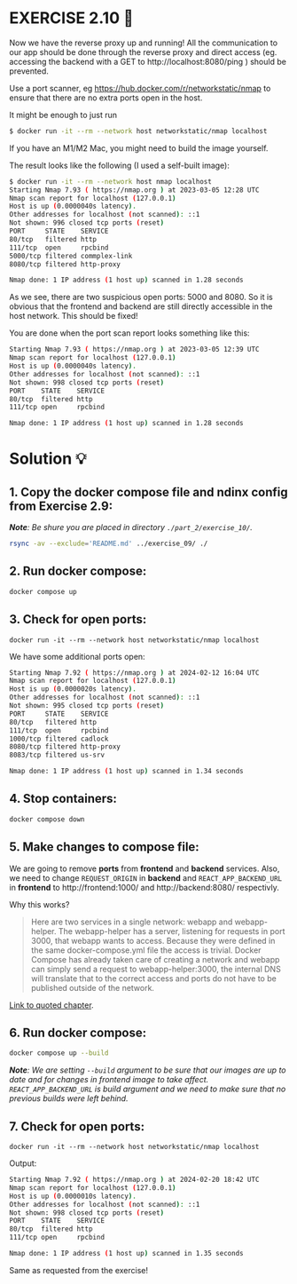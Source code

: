# EXERCISE 2.10 🤔
Now we have the reverse proxy up and running! All the communication to our app should be done through the reverse proxy and direct access (eg. accessing the backend with a GET to http://localhost:8080/ping ) should be prevented.

Use a port scanner, eg https://hub.docker.com/r/networkstatic/nmap to ensure that there are no extra ports open in the host.

It might be enough to just run

```bash
$ docker run -it --rm --network host networkstatic/nmap localhost
```
If you have an M1/M2 Mac, you might need to build the image yourself.

The result looks like the following (I used a self-built image):
```bash
$ docker run -it --rm --network host nmap localhost
Starting Nmap 7.93 ( https://nmap.org ) at 2023-03-05 12:28 UTC
Nmap scan report for localhost (127.0.0.1)
Host is up (0.0000040s latency).
Other addresses for localhost (not scanned): ::1
Not shown: 996 closed tcp ports (reset)
PORT     STATE    SERVICE
80/tcp   filtered http
111/tcp  open     rpcbind
5000/tcp filtered commplex-link
8080/tcp filtered http-proxy

Nmap done: 1 IP address (1 host up) scanned in 1.28 seconds
```
As we see, there are two suspicious open ports: 5000 and 8080. So it is obvious that the frontend and backend are still directly accessible in the host network. This should be fixed!

You are done when the port scan report looks something like this:
```bash
Starting Nmap 7.93 ( https://nmap.org ) at 2023-03-05 12:39 UTC
Nmap scan report for localhost (127.0.0.1)
Host is up (0.0000040s latency).
Other addresses for localhost (not scanned): ::1
Not shown: 998 closed tcp ports (reset)
PORT    STATE    SERVICE
80/tcp  filtered http
111/tcp open     rpcbind

Nmap done: 1 IP address (1 host up) scanned in 1.28 seconds
```
# Solution 💡

## 1. Copy the docker compose file and ndinx config from Exercise 2.9:
_**Note**: Be shure you are placed in directory `./part_2/exercise_10/`._

```bash
rsync -av --exclude='README.md' ../exercise_09/ ./
```

## 2. Run docker compose:
```bash
docker compose up
```

## 3. Check for open ports:
```docker
docker run -it --rm --network host networkstatic/nmap localhost
```
We have some additional ports open:
```bash
Starting Nmap 7.92 ( https://nmap.org ) at 2024-02-12 16:04 UTC
Nmap scan report for localhost (127.0.0.1)
Host is up (0.0000020s latency).
Other addresses for localhost (not scanned): ::1
Not shown: 995 closed tcp ports (reset)
PORT     STATE    SERVICE
80/tcp   filtered http
111/tcp  open     rpcbind
1000/tcp filtered cadlock
8080/tcp filtered http-proxy
8083/tcp filtered us-srv

Nmap done: 1 IP address (1 host up) scanned in 1.34 seconds
```

## 4. Stop containers:
```bash
docker compose down
```

## 5. Make changes to compose file:

We are going to remove **ports** from **frontend** and **backend** services. Also, we need to change `REQUEST_ORIGIN` in **backend** and `REACT_APP_BACKEND_URL` in **frontend** to http://frontend:1000/ and http://backend:8080/ respectivly. 

Why this works?
> Here are two services in a single network: webapp and webapp-helper. The webapp-helper has a server, listening for requests in port 3000, that webapp wants to access. Because they were defined in the same docker-compose.yml file the access is trivial. Docker Compose has already taken care of creating a network and webapp can simply send a request to webapp-helper:3000, the internal DNS will translate that to the correct access and ports do not have to be published outside of the network.

[Link to quoted chapter](https://devopswithdocker.com/part-2/section-2/#:~:text=Here%20are%20two,of%20the%20network.).

## 6. Run docker compose:
```bash
docker compose up --build
```

_**Note**: We are setting `--build` argument to be sure that our images are up to date and for changes in frontend image to take affect. `REACT_APP_BACKEND_URL` is build argument and we need to make sure that no previous builds were left behind._


## 7. Check for open ports:
```docker
docker run -it --rm --network host networkstatic/nmap localhost
```
Output:

```bash
Starting Nmap 7.92 ( https://nmap.org ) at 2024-02-20 18:42 UTC
Nmap scan report for localhost (127.0.0.1)
Host is up (0.0000010s latency).
Other addresses for localhost (not scanned): ::1
Not shown: 998 closed tcp ports (reset)
PORT    STATE    SERVICE
80/tcp  filtered http
111/tcp open     rpcbind

Nmap done: 1 IP address (1 host up) scanned in 1.35 seconds
```

Same as requested from the exercise! 